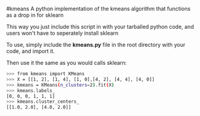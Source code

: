 #kmeans
A python implementation of the kmeans algorithm that functions as a drop in for sklearn

This way you just include this script in with your tarballed python code, and users won't have to seperately install sklearn

To use, simply include the **kmeans.py** file in the root directory with your code, and import it.

Then use it the same as you would calls sklearn:
```sh
>>> from kmeans import KMeans
>>> X = [[1, 2], [1, 4], [1, 0],[4, 2], [4, 4], [4, 0]]
>>> kmeans = KMeans(n_clusters=2).fit(X)
>>> kmeans.labels_
[0, 0, 0, 1, 1, 1]
>>> kmeans.cluster_centers_
[[1.0, 2.0], [4.0, 2.0]]
```

